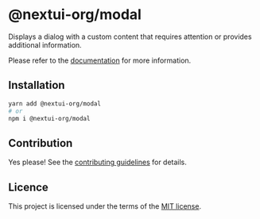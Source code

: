 # @nextui-org/modal

Displays a dialog with a custom content that requires attention or provides additional information.

Please refer to the [documentation](https://nextui.org/docs/components/modal) for more information.

## Installation

```sh
yarn add @nextui-org/modal
# or
npm i @nextui-org/modal
```

## Contribution

Yes please! See the
[contributing guidelines](https://github.com/nextui-org/nextui/blob/master/CONTRIBUTING.md)
for details.

## Licence

This project is licensed under the terms of the
[MIT license](https://github.com/nextui-org/nextui/blob/master/LICENSE).
